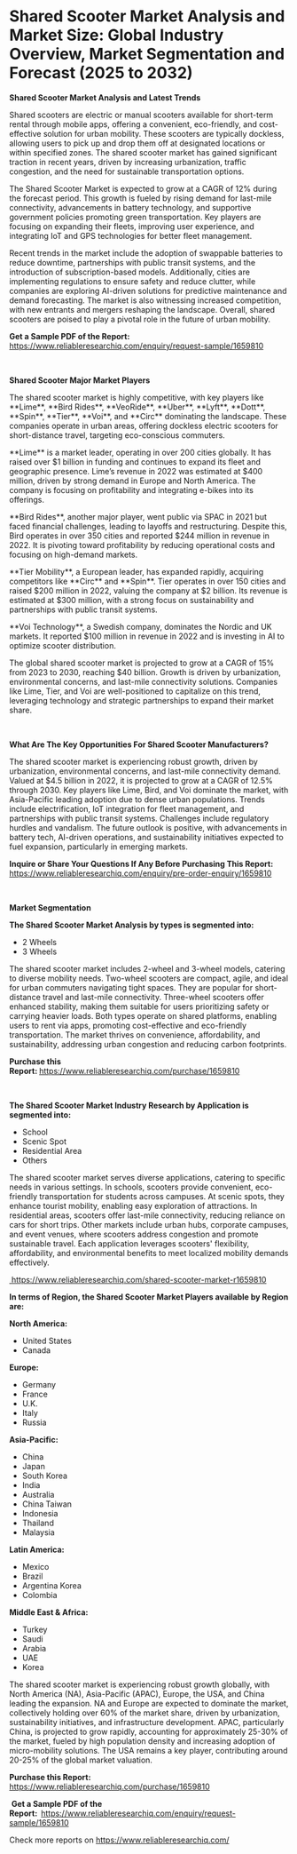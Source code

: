 <p><h1>Shared Scooter Market Analysis and Market Size: Global Industry Overview, Market Segmentation and Forecast (2025 to 2032)</h1></p><p><strong>Shared Scooter Market Analysis and Latest Trends</strong></p>
<p><p>Shared scooters are electric or manual scooters available for short-term rental through mobile apps, offering a convenient, eco-friendly, and cost-effective solution for urban mobility. These scooters are typically dockless, allowing users to pick up and drop them off at designated locations or within specified zones. The shared scooter market has gained significant traction in recent years, driven by increasing urbanization, traffic congestion, and the need for sustainable transportation options.</p><p>The Shared Scooter Market is expected to grow at a CAGR of 12% during the forecast period. This growth is fueled by rising demand for last-mile connectivity, advancements in battery technology, and supportive government policies promoting green transportation. Key players are focusing on expanding their fleets, improving user experience, and integrating IoT and GPS technologies for better fleet management.</p><p>Recent trends in the market include the adoption of swappable batteries to reduce downtime, partnerships with public transit systems, and the introduction of subscription-based models. Additionally, cities are implementing regulations to ensure safety and reduce clutter, while companies are exploring AI-driven solutions for predictive maintenance and demand forecasting. The market is also witnessing increased competition, with new entrants and mergers reshaping the landscape. Overall, shared scooters are poised to play a pivotal role in the future of urban mobility.</p></p>
<p><strong>Get a Sample PDF of the Report:&nbsp;</strong> <a href="https://www.reliableresearchiq.com/enquiry/request-sample/1659810?utm_campaign=1996&utm_medium=2&utm_source=Github&utm_content=ia&utm_term=21012025&utm_id=shared-scooter">https://www.reliableresearchiq.com/enquiry/request-sample/1659810</a></p>
<p>&nbsp;</p>
<p><strong>Shared Scooter Major Market Players</strong></p>
<p><p>The shared scooter market is highly competitive, with key players like **Lime**, **Bird Rides**, **VeoRide**, **Uber**, **Lyft**, **Dott**, **Spin**, **Tier**, **Voi**, and **Circ** dominating the landscape. These companies operate in urban areas, offering dockless electric scooters for short-distance travel, targeting eco-conscious commuters.</p><p>**Lime** is a market leader, operating in over 200 cities globally. It has raised over $1 billion in funding and continues to expand its fleet and geographic presence. Lime’s revenue in 2022 was estimated at $400 million, driven by strong demand in Europe and North America. The company is focusing on profitability and integrating e-bikes into its offerings.</p><p>**Bird Rides**, another major player, went public via SPAC in 2021 but faced financial challenges, leading to layoffs and restructuring. Despite this, Bird operates in over 350 cities and reported $244 million in revenue in 2022. It is pivoting toward profitability by reducing operational costs and focusing on high-demand markets.</p><p>**Tier Mobility**, a European leader, has expanded rapidly, acquiring competitors like **Circ** and **Spin**. Tier operates in over 150 cities and raised $200 million in 2022, valuing the company at $2 billion. Its revenue is estimated at $300 million, with a strong focus on sustainability and partnerships with public transit systems.</p><p>**Voi Technology**, a Swedish company, dominates the Nordic and UK markets. It reported $100 million in revenue in 2022 and is investing in AI to optimize scooter distribution.</p><p>The global shared scooter market is projected to grow at a CAGR of 15% from 2023 to 2030, reaching $40 billion. Growth is driven by urbanization, environmental concerns, and last-mile connectivity solutions. Companies like Lime, Tier, and Voi are well-positioned to capitalize on this trend, leveraging technology and strategic partnerships to expand their market share.</p></p>
<p>&nbsp;</p>
<p><strong>What Are The Key Opportunities For Shared Scooter Manufacturers?</strong></p>
<p><p>The shared scooter market is experiencing robust growth, driven by urbanization, environmental concerns, and last-mile connectivity demand. Valued at $4.5 billion in 2022, it is projected to grow at a CAGR of 12.5% through 2030. Key players like Lime, Bird, and Voi dominate the market, with Asia-Pacific leading adoption due to dense urban populations. Trends include electrification, IoT integration for fleet management, and partnerships with public transit systems. Challenges include regulatory hurdles and vandalism. The future outlook is positive, with advancements in battery tech, AI-driven operations, and sustainability initiatives expected to fuel expansion, particularly in emerging markets.</p></p>
<p><strong>Inquire or Share Your Questions If Any Before Purchasing This Report:</strong> <a href="https://www.reliableresearchiq.com/enquiry/pre-order-enquiry/1659810?utm_campaign=1996&utm_medium=2&utm_source=Github&utm_content=ia&utm_term=21012025&utm_id=shared-scooter">https://www.reliableresearchiq.com/enquiry/pre-order-enquiry/1659810</a></p>
<p>&nbsp;</p>
<p><strong>Market Segmentation</strong></p>
<p><strong>The Shared Scooter Market Analysis by types is segmented into:</strong></p>
<p><ul><li>2 Wheels</li><li>3 Wheels</li></ul></p>
<p><p>The shared scooter market includes 2-wheel and 3-wheel models, catering to diverse mobility needs. Two-wheel scooters are compact, agile, and ideal for urban commuters navigating tight spaces. They are popular for short-distance travel and last-mile connectivity. Three-wheel scooters offer enhanced stability, making them suitable for users prioritizing safety or carrying heavier loads. Both types operate on shared platforms, enabling users to rent via apps, promoting cost-effective and eco-friendly transportation. The market thrives on convenience, affordability, and sustainability, addressing urban congestion and reducing carbon footprints.</p></p>
<p><strong>Purchase this Report:&nbsp;</strong><a href="https://www.reliableresearchiq.com/purchase/1659810?utm_campaign=1996&utm_medium=2&utm_source=Github&utm_content=ia&utm_term=21012025&utm_id=shared-scooter">https://www.reliableresearchiq.com/purchase/1659810</a></p>
<p>&nbsp;</p>
<p><strong>The Shared Scooter Market Industry Research by Application is segmented into:</strong></p>
<p><ul><li>School</li><li>Scenic Spot</li><li>Residential Area</li><li>Others</li></ul></p>
<p><p>The shared scooter market serves diverse applications, catering to specific needs in various settings. In schools, scooters provide convenient, eco-friendly transportation for students across campuses. At scenic spots, they enhance tourist mobility, enabling easy exploration of attractions. In residential areas, scooters offer last-mile connectivity, reducing reliance on cars for short trips. Other markets include urban hubs, corporate campuses, and event venues, where scooters address congestion and promote sustainable travel. Each application leverages scooters' flexibility, affordability, and environmental benefits to meet localized mobility demands effectively.</p></p>
<p><a href="https://www.reliableresearchiq.com/shared-scooter-market-r1659810?utm_campaign=1996&utm_medium=2&utm_source=Github&utm_content=ia&utm_term=21012025&utm_id=shared-scooter">&nbsp;https://www.reliableresearchiq.com/shared-scooter-market-r1659810</a></p>
<p><strong>In terms of Region, the Shared Scooter Market Players available by Region are:</strong></p>
<p>
    <p> <strong> North America: </strong>
        <ul>
            <li>United States</li>
            <li>Canada</li>
        </ul>
        </p> 
    <p> <strong> Europe: </strong>
        <ul>
            <li>Germany</li>
            <li>France</li>
            <li>U.K.</li>
            <li>Italy</li>
            <li>Russia</li>
        </ul>
        </p> 
    <p> <strong> Asia-Pacific: </strong>
        <ul>
            <li>China</li>
            <li>Japan</li>
            <li>South Korea</li>
            <li>India</li>
            <li>Australia</li>
            <li>China Taiwan</li>
            <li>Indonesia</li>
            <li>Thailand</li>
            <li>Malaysia</li>
        </ul>
        </p> 
    <p> <strong> Latin America: </strong>
        <ul>
            <li>Mexico</li>
            <li>Brazil</li>
            <li>Argentina Korea</li>
            <li>Colombia</li>
        </ul>
        </p> 
    <p> <strong> Middle East & Africa: </strong>
        <ul>
            <li>Turkey</li>
            <li>Saudi</li>
            <li>Arabia</li>
            <li>UAE</li>
            <li>Korea</li>
        </ul>
    </p>
    </p>
<p><p>The shared scooter market is experiencing robust growth globally, with North America (NA), Asia-Pacific (APAC), Europe, the USA, and China leading the expansion. NA and Europe are expected to dominate the market, collectively holding over 60% of the market share, driven by urbanization, sustainability initiatives, and infrastructure development. APAC, particularly China, is projected to grow rapidly, accounting for approximately 25-30% of the market, fueled by high population density and increasing adoption of micro-mobility solutions. The USA remains a key player, contributing around 20-25% of the global market valuation.</p></p>
<p><strong>Purchase this Report: </strong><a href="https://www.reliableresearchiq.com/purchase/1659810?utm_campaign=1996&utm_medium=2&utm_source=Github&utm_content=ia&utm_term=21012025&utm_id=shared-scooter">https://www.reliableresearchiq.com/purchase/1659810</a></p>
<p>&nbsp;<strong>Get a Sample PDF of the Report:&nbsp;&nbsp;</strong><a href="https://www.reliableresearchiq.com/enquiry/request-sample/1659810?utm_campaign=1996&utm_medium=2&utm_source=Github&utm_content=ia&utm_term=21012025&utm_id=shared-scooter">https://www.reliableresearchiq.com/enquiry/request-sample/1659810</a></p>
<p><strong></strong></p>
<p>Check more reports on <a href="https://www.reliableresearchiq.com/?utm_campaign=1996&utm_medium=2&utm_source=Github&utm_content=ia&utm_term=21012025&utm_id=shared-scooter">https://www.reliableresearchiq.com/</a></p>